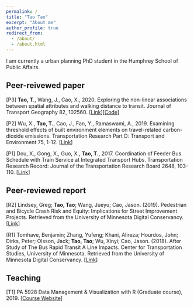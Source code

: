```yaml
---
permalink: /
title: "Tao Tao"
excerpt: "About me"
author_profile: true
redirect_from: 
  - /about/
  - /about.html
---
```


I am currently a urban planning PhD student in the Humphrey School of Public Affairs.

## **Peer-reivewed paper**

[P3] **Tao, T.**, Wang, J., Cao, X., 2020. Exploring the non-linear associations between spatial attributes and walking distance to transit. Journal of Transport Geography 82, 102560. [[Link](https://doi.org/10.1016/j.jtrangeo.2019.102560)][[Code](https://vtao1989.github.io/DisToTransit_statistics/)]

[P2] Wu, X., **Tao, T.**, Cao, J., Fan, Y., Ramaswami, A., 2019. Examining threshold effects of built environment elements on travel-related carbon-dioxide emissions. Transportation Research Part D: Transport and Environment 75, 1-12. [[Link](https://doi.org/10.1016/j.trd.2019.08.018)]

[P1] Dou, X., Gong, X., Guo, X., **Tao, T.**, 2017. Coordination of Feeder Bus Schedule with Train Service at Integrated Transport Hubs. Transportation Research Record: Journal of the Transportation Research Board 2648, 103-110. [[Link](https://doi.org/10.3141/2648-12)]

## **Peer-reviewed report**

[R2] Lindsey, Greg; **Tao, Tao**; Wang, Jueyu; Cao, Jason. (2019). Pedestrian and Bicycle Crash Risk and Equity: Implications for Street Improvement Projects. Retrieved from the University of Minnesota Digital Conservancy. [[Link](http://hdl.handle.net/11299/203635)]

[R1] Tomhave, Benjamin; Zhang, Yufeng; Khani, Alireza; Hourdos, John; Dirks, Peter; Olsson, Jack; **Tao, Tao**; Wu, Xinyi; Cao, Jason. (2018). After Study of The Bus Rapid Transit A Line Impacts. Center for Transportation Studies, University of Minnesota. Retrieved from the University of Minnesota Digital Conservancy. [[Link](http://hdl.handle.net/11299/201534)]

  
## **Teaching**

[T1] PA 5928 Data Management & Visualization with R (Graduate course), 2019. [[Course Website](https://vtao1989.github.io/PA5928-Data-management-and-visualization-with-R/)]
